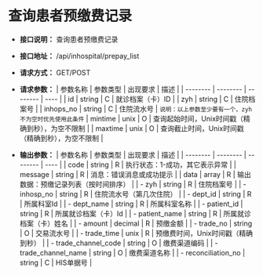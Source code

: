 # 查询患者预缴费记录

- **接口说明：** 查询患者预缴费记录
- **接口地址：** /api/inhospital/prepay_list
- **请求方式：** GET/POST
- **请求参数：**
    | 参数名称 | 参数类型 | 出现要求 | 描述 |
    | -------- | -------- | -------- | ---- |
    | id | string | C | 就诊档案（卡）ID |
    | zyh | string | C | 住院档案号 |
    | inhops_no | string | C | 住院流水号 |
    `说明：以上参数至少要有一个，zyh不为空时优先使用此条件`
    | mintime | unix | O | 查询起始时间，Unix时间戳（精确到秒），为空不限制  |
    | maxtime | unix | O | 查询截止时间，Unix时间戳（精确到秒），为空不限制  |

- **输出参数：**
    | 参数名称 | 参数类型 | 出现要求 | 描述 |
    | -------- | -------- | -------- | ---- |
    | code | string | R | 执行状态：1-成功，其它表示异常 |
    | message | string | R | 消息：错误消息或成功提示 |
    | data | array | R | 输出数据：预缴记录列表（按时间排序） |
    | - zyh | string | R | 住院档案号 |
    | - inhosp_no | string | R | 住院流水号（第几次住院） |
    | - dept_id | string | R | 所属科室Id |
    | - dept_name | string | R | 所属科室名称 |
    | - patient_id | string | R | 所属就诊档案（卡）Id |
    | - patient_name | string | R | 所属就诊档案（卡）姓名 |
    | - amount | decimal | R | 预缴金额 |
    | - trade_no | string | O | 交易流水号 |
    | - trade_time | unix | R | 预缴费时间，Unix时间戳（精确到秒） |
    | - trade_channel_code | string | O | 缴费渠道编码 |
    | - trade_channel_name | string | O | 缴费渠道名称 |
    | - reconciliation_no | string | C | HIS单据号 |